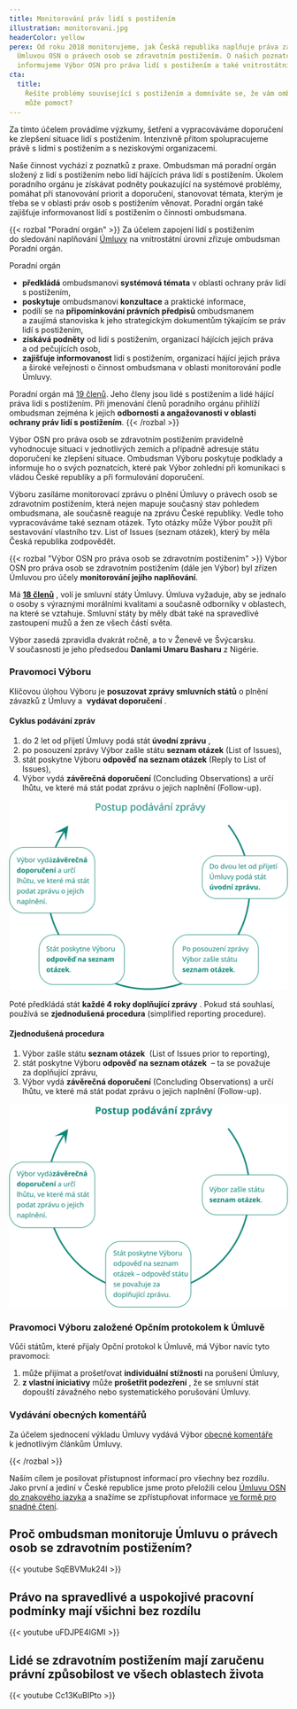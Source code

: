 ```yaml
---
title: Monitorování práv lidí s postižením
illustration: monitorovani.jpg
headerColor: yellow
perex: Od roku 2018 monitorujeme, jak Česká republika naplňuje práva zakotvená
  Úmluvou OSN o právech osob se zdravotním postižením. O našich poznatcích
  informujeme Výbor OSN pro práva lidí s postižením a také vnitrostátní orgány.
cta:
  title:
    Řešíte problémy související s postižením a domníváte se, že vám ombudsman
    může pomoct?
---
```


Za tímto účelem provádíme výzkumy, šetření a vypracováváme doporučení ke zlepšení situace lidí s postižením. Intenzivně přitom spolupracujeme právě s lidmi s postižením a s neziskovými organizacemi.

Naše činnost vychází z poznatků z praxe. Ombudsman má poradní orgán složený z lidí s postižením nebo lidí hájících práva lidí s postižením. Úkolem poradního orgánu je získávat podněty poukazující na systémové problémy, pomáhat při stanovování priorit a doporučení, stanovovat témata, kterým je třeba se v oblasti práv osob s postižením věnovat. Poradní orgán také zajišťuje informovanost lidí s postižením o činnosti ombudsmana.

{{< rozbal "Poradní orgán" >}}
Za účelem zapojení lidí s postižením do sledování naplňování [Úmluvy](/umluva/) na vnitrostátní úrovni zřizuje ombudsman Poradní orgán.

Poradní orgán

- **předkládá** ombudsmanovi **systémová témata** v oblasti ochrany práv lidí s postižením,
- **poskytuje** ombudsmanovi **konzultace** a praktické informace,
- podílí se na **připomínkování právních předpisů** ombudsmanem a zaujímá stanoviska k jeho strategickým dokumentům týkajícím se práv lidí s postižením,
- **získává podněty** od lidí s postižením, organizací hájících jejich práva a od pečujících osob,
- **zajišťuje informovanost** lidí s postižením, organizací hájící jejich práva a široké veřejnosti o činnost ombudsmana v oblasti monitorování podle Úmluvy.

Poradní orgán má [19 členů](https://www.ochrance.cz/monitorovani-prav-lidi-se-zdravotnim-postizenim/poradni-organ/clenove/). Jeho členy jsou lidé s postižením a lidé hájící práva lidí s postižením. Při jmenování členů poradního orgánu přihlíží ombudsman zejména k jejich **odbornosti a angažovanosti v oblasti ochrany práv lidí s postižením**.
{{< /rozbal >}}

Výbor OSN pro práva osob se zdravotním postižením pravidelně vyhodnocuje situaci v jednotlivých zemích a případně adresuje státu doporučení ke zlepšení situace. Ombudsman Výboru poskytuje podklady a informuje ho o svých poznatcích, které pak Výbor zohlední při komunikaci s vládou České republiky a při formulování doporučení.

Výboru zasíláme monitorovací zprávu o plnění Úmluvy o právech osob se zdravotním postižením, která nejen mapuje současný stav pohledem ombudsmana, ale současně reaguje na zprávu České republiky. Vedle toho vypracováváme také seznam otázek. Tyto otázky může Výbor použít při sestavování vlastního tzv. List of Issues (seznam otázek), který by měla Česká republika zodpovědět.

{{< rozbal "Výbor OSN pro práva osob se zdravotním postižením" >}}
Výbor OSN pro práva osob se zdravotním postižením (dále jen Výbor) byl zřízen Úmluvou pro účely **monitorování jejího naplňování**.

Má **[18 členů](https://www.ohchr.org/EN/HRBodies/CRPD/Pages/Membership.aspx)** , volí je smluvní státy Úmluvy. Úmluva vyžaduje, aby se jednalo o osoby s výraznými morálními kvalitami a současně odborníky v oblastech, na které se vztahuje. Smluvní státy by měly dbát také na spravedlivé zastoupení mužů a žen ze všech částí světa.

Výbor zasedá zpravidla dvakrát ročně, a to v Ženevě ve Švýcarsku. V současnosti je jeho předsedou **Danlami Umaru Basharu** z Nigérie.

### Pravomoci Výboru

Klíčovou úlohou Výboru je **posuzovat zprávy smluvních států** o plnění závazků z Úmluvy a  **vydávat doporučení** .

#### Cyklus podávání zpráv

1. do 2 let od přijetí Úmluvy podá stát **úvodní zprávu** ,
2. po posouzení zprávy Výbor zašle státu **seznam otázek** (List of Issues),
3. stát poskytne Výboru **odpověď na seznam otázek** (Reply to List of Issues),
4. Výbor vydá **závěrečná doporučení** (Concluding Observations) a určí lhůtu, ve které má stát podat zprávu o jejich naplnění (Follow-up).

![](osn-cyklus.svg)

Poté předkládá stát **každé 4 roky doplňující zprávy** . Pokud stá souhlasí, používá se **zjednodušená procedura** (simplified reporting procedure).

#### Zjednodušená procedura

1. Výbor zašle státu **seznam otázek**  (List of Issues prior to reporting),
2. stát poskytne Výboru **odpověď na seznam otázek**  – ta se považuje za doplňující zprávu,
3. Výbor vydá **závěrečná doporučení** (Concluding Observations) a určí lhůtu, ve které má stát podat zprávu o jejich naplnění (Follow-up).

![](osn-cyklus-zkraceny.svg)

### Pravomoci Výboru založené Opčním protokolem k Úmluvě 

Vůči státům, které přijaly Opční protokol k Úmluvě, má Výbor navíc tyto pravomoci:

1. může přijímat a prošetřovat **individuální stížnosti** na porušení Úmluvy,
2. **z vlastní iniciativy** může **prošetřit podezření** , že se smluvní stát dopouští závažného nebo systematického porušování Úmluvy.

### Vydávání obecných komentářů

Za účelem sjednocení výkladu Úmluvy vydává Výbor [obecné komentáře](https://www.ochrance.cz/monitorovani-prav-lidi-se-zdravotnim-postizenim/doporuceni-rozhodnuti-stanoviska/obecne-komentare/) k jednotlivým článkům Úmluvy.

{{< /rozbal >}}

Naším cílem je posilovat přístupnost informací pro všechny bez rozdílu. Jako první a jediní v České republice jsme proto přeložili celou [Úmluvu OSN do znakového jazyka](/umluva/) a snažíme se zpřístupňovat informace [ve formě pro snadné čtení](mezinarodni_umluva_ETR.pdf).

## Proč ombudsman monitoruje Úmluvu o právech osob se zdravotním postižením?

{{< youtube SqEBVMuk24I >}}

## Právo na spravedlivé a uspokojivé pracovní podmínky mají všichni bez rozdílu

{{< youtube uFDJPE4IGMI >}}

## Lidé se zdravotním postižením mají zaručenu právní způsobilost ve všech oblastech života

{{< youtube Cc13KuBIPto >}}
